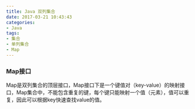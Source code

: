 ```yaml
---
title: Java 双列集合
date: 2017-03-21 10:43:43
categories: 
- Java
tags: 
- 集合
- 单列集合
- Map 
---
```

### Map接口
Map是双列集合的顶层接口，Map接口下是一个键值对（key-value）的映射接口，Map集合中，不能包含重复的键，每个键只能映射一个值（元素），值可以重复，因此可以根据key快速查找value的值。
<!--more-->



